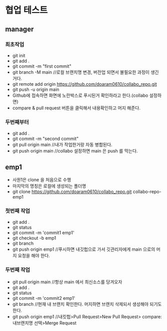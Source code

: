 # 협업 테스트

## manager

### 최초작업

- git init
- git add .
- git commit -m "first commit"
- git branch -M main //로컬 브랜치명 변경, 버전업 되면서 불필요한 과정이 생긴거다.
- git remote add origin https://github.com/doaram0610/collabo_repo.git
- git push -u origin main
- Github에 접속하면 화면에 노란박스로 푸시된거 확인하라고 한다.(collabo 설정하면)
- compare & pull request 버튼을 클릭해서 내용확인하고 머지 해준다.

### 두번째부터

- git add .
- git commit -m "second commit"
- git pull origin main //내가 작업한거랑 자동 병합된다.
- git push origin main //collabo 설정하면 main 은 push 를 막는다.

## emp1

- 사원1은 clone 을 처음으로 수행
- 마지막의 명칭은 로컬에 생성되는 폴더명
- git clone https://github.com/doaram0610/collabo_repo.git collabo-repo-emp1

### 첫번째 작업

- git add .
- git status
- git commit -m 'commit1 emp1'
- git checkout -b emp1
- git branch
- git push origin emp1 //푸시하면 내깃헙으로 가서 깃관리자에게 main 으로의 머지 요청을 해야 한다.

### 두번째 작업

- git pull origin main //항상 main 에서 최신소스를 당겨오자
- git add .
- git status
- git commit -m 'commit2 emp1'
- git branch //현재 내 브랜치 확인한다. 머지하면 브랜치 삭제되서 생성해야 되기도 한다.
- git push origin emp1 //내킷헙>Pull Request>New Pull Request> compare:내브랜치명 선택>Merge Request
